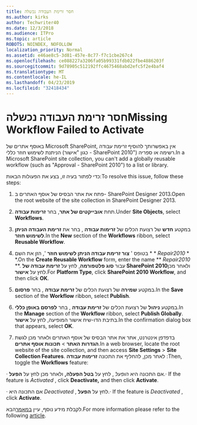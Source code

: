 ```yaml
---
title: חסר זרימת העבודה נכשלה
ms.author: kirks
author: Techwriter40
ms.date: 12/3/2018
ms.audience: ITPro
ms.topic: article
ROBOTS: NOINDEX, NOFOLLOW
localization_priority: Normal
ms.assetid: e46ae8c5-3d81-457e-8c77-f7c1cbe267c4
ms.openlocfilehash: ce088227a3206fa05b99331fdb022fbe4886203f
ms.sourcegitcommit: 9d78905c512192ffc4675468abd2efc5f2e4baf4
ms.translationtype: MT
ms.contentlocale: he-IL
ms.lasthandoff: 04/23/2019
ms.locfileid: "32418434"
---
```

# <a name="missing-workflow-failed-to-activate"></a><span data-ttu-id="fac27-102">חסר זרימת העבודה נכשלה</span><span class="sxs-lookup"><span data-stu-id="fac27-102">Missing Workflow Failed to Activate</span></span>

<span data-ttu-id="fac27-103">באוסף אתרים של Microsoft SharePoint, אין באפשרותך להוסיף זרימת עבודה הניתנת לשימוש חוזר כללי (כגון "אישור - SharePoint 2010") רשימה או ספריה.</span><span class="sxs-lookup"><span data-stu-id="fac27-103">In a Microsoft SharePoint site collection, you can't add a globally reusable workflow (such as "Approval - SharePoint 2010") to a list or library.</span></span>
  
<span data-ttu-id="fac27-104">כדי לפתור בעיה זו, בצע את הפעולות הבאות:</span><span class="sxs-lookup"><span data-stu-id="fac27-104">To resolve this issue, follow these steps:</span></span> 
  
1. <span data-ttu-id="fac27-105">פתח את אתר הבסיס של אוסף האתרים ב- SharePoint Designer 2013.</span><span class="sxs-lookup"><span data-stu-id="fac27-105">Open the root website of the site collection in SharePoint Designer 2013.</span></span>
  
2. <span data-ttu-id="fac27-106">תחת **אובייקטים של אתר**, בחר **זרימות עבודה**.</span><span class="sxs-lookup"><span data-stu-id="fac27-106">Under **Site Objects**, select **Workflows**.</span></span> 
  
3. <span data-ttu-id="fac27-107">במקטע **חדש** של רצועת הכלים של **זרימות עבודה** , בחר את **זרימת העבודה הניתן לשימוש חוזר**.</span><span class="sxs-lookup"><span data-stu-id="fac27-107">In the **New** section of the **Workflows** ribbon, select **Reusable Workflow**.</span></span> 
  
4. <span data-ttu-id="fac27-108">בטופס ' **צור זרימת עבודה הניתן לשימוש חוזר** ', הזן את השם \* \* *Repair2010* \* \*.</span><span class="sxs-lookup"><span data-stu-id="fac27-108">On the **Create Reusable Workflow** form, enter the name \*\* *Repair2010* \*\*.</span></span> <span data-ttu-id="fac27-109">עבור **סוג פלטפורמה**, לחץ על **זרימת עבודה של SharePoint 2010**ולאחר מכן לחץ על **אישור**.</span><span class="sxs-lookup"><span data-stu-id="fac27-109">For **Platform Type**, click **SharePoint 2010 Workflow**, and then click **OK**.</span></span> 
  
1. <span data-ttu-id="fac27-110">במקטע **שמירה** של רצועת הכלים של **זרימת עבודה** , בחר **פרסום**.</span><span class="sxs-lookup"><span data-stu-id="fac27-110">In the **Save** section of the **Workflow** ribbon, select **Publish**.</span></span> 
  
2. <span data-ttu-id="fac27-111">במקטע **ניהול** של רצועת הכלים של **זרימת עבודה** , בחר **לפרסם באופן כללי**.</span><span class="sxs-lookup"><span data-stu-id="fac27-111">In the **Manage** section of the **Workflow** ribbon, select **Publish Globally**.</span></span> <span data-ttu-id="fac27-112">בתיבת הדו-שיח אישור המופיעה, לחץ על **אישור**.</span><span class="sxs-lookup"><span data-stu-id="fac27-112">In the confirmation dialog box that appears, select **OK**.</span></span> 
  
3. <span data-ttu-id="fac27-113">בדפדפן אינטרנט, אתר את אתר הבסיס של אוסף האתרים ולאחר מכן לגשת **הגדרות האתר** \> **תכונות אוסף אתרים**.</span><span class="sxs-lookup"><span data-stu-id="fac27-113">In a web browser, locate the root website of the site collection, and then access **Site Settings** \> **Site Collection Features**.</span></span> <span data-ttu-id="fac27-114">לאחר מכן, להחליף את התכונה **זרימות עבודה** :</span><span class="sxs-lookup"><span data-stu-id="fac27-114">Then, toggle the **Workflows** feature:</span></span> 
  
<span data-ttu-id="fac27-115">· אם התכונה היא *הופעל* , לחץ על **בטל הפעלה,** ולאחר מכן לחץ על **הפעל**.</span><span class="sxs-lookup"><span data-stu-id="fac27-115">· If the feature is  *Activated*  , click **Deactivate,** and then click **Activate**.</span></span> 
  
<span data-ttu-id="fac27-116">· אם התכונה היא *Deactivated* , לחץ על **הפעל**.</span><span class="sxs-lookup"><span data-stu-id="fac27-116">· If the feature is  *Deactivated*  , click **Activate**.</span></span> 
  
<span data-ttu-id="fac27-117">לקבלת מידע נוסף, עיין [במאמר](https://go.microsoft.com/fwlink/?linkid=2047770&amp;clcid=0x409)הבא.</span><span class="sxs-lookup"><span data-stu-id="fac27-117">For more information please refer to the following [article](https://go.microsoft.com/fwlink/?linkid=2047770&amp;clcid=0x409).</span></span>
  

